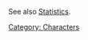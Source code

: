 See also [Statistics](:Category:_Statistics.md "wikilink").

[Category: Characters](Category:_Characters "wikilink")
